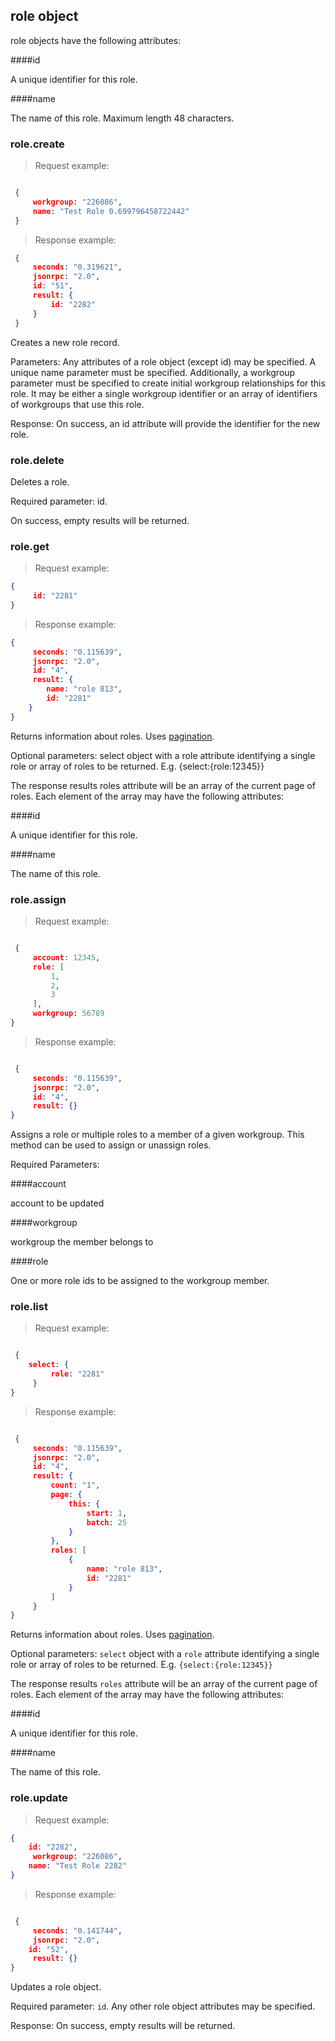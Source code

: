 ## role object

role objects have the following attributes:

####id

A unique identifier for this role.

####name

The name of this role. Maximum length 48 characters.

### role.create

<script>tryit('role.create')</script> 

> Request example:

```JSON

 {
     workgroup: "226086", 
     name: "Test Role 0.699796458722442"
 }
```

> Response example:

```JSON
 {
     seconds: "0.319621", 
     jsonrpc: "2.0", 
     id: "51", 
     result: {
         id: "2282"
     }
 }
```

Creates a new role record.

Parameters: Any attributes of a role object (except id) may be specified. A unique name parameter must be specified. Additionally, a workgroup parameter must be specified to create initial workgroup relationships for this role. It may be either a single workgroup identifier or an array of identifiers of workgroups that use this role.

Response: On success, an id attribute will provide the identifier for the new role.

### role.delete

<script>tryit('role.delete')</script>

Deletes a role.

Required parameter: id.

On success, empty results will be returned.

### role.get

<script>tryit('role.get')</script>

> Request example:

```JSON
{
     id: "2281"
}
```

> Response example:

```JSON
{
     seconds: "0.115639", 
     jsonrpc: "2.0", 
     id: "4", 
     result: {
        name: "role 813", 
        id: "2281"
    }
}
```

Returns information about roles. Uses [pagination](#pagination).

Optional parameters: select object with a role attribute identifying a single role or array of roles to be returned. E.g. {select:{role:12345}}

The response results roles attribute will be an array of the current page of roles. Each element of the array may have the following attributes:

####id

A unique identifier for this role.

####name

The name of this role.

### role.assign

<script>tryit('role.assign')</script> 

> Request example:

```JSON

 {
     account: 12345, 
     role: [
         1, 
         2, 
         3
     ], 
     workgroup: 56789
}
```


> Response example:

```JSON

 {
     seconds: "0.115639", 
     jsonrpc: "2.0", 
     id: "4", 
     result: {}
}
```


Assigns a role or multiple roles to a member of a given workgroup. This method can be used to assign or unassign roles.

Required Parameters:

####account

account to be updated

####workgroup

workgroup the member belongs to

####role

One or more role ids to be assigned to the workgroup member.

### role.list

<script>tryit('role.list')</script>

> Request example:

```JSON

 {
    select: {
         role: "2281"
     }
}
```


> Response example:

```JSON

 {
     seconds: "0.115639", 
     jsonrpc: "2.0", 
     id: "4", 
     result: {
         count: "1", 
         page: {
             this: {
                 start: 1, 
                 batch: 25
             }
         }, 
         roles: [
             {
                 name: "role 813", 
                 id: "2281"
             }
         ]
     }
}
```


Returns information about roles. Uses [pagination](#pagination).

Optional parameters: `select` object with a `role` attribute identifying a single role or array of roles to be returned. E.g. `{select:{role:12345}}`

The response results `roles` attribute will be an array of the current page of roles. Each element of the array may have the following attributes:

####id

A unique identifier for this role.

####name

The name of this role.

### role.update

<script>tryit('role.update')</script> 

> Request example:

```JSON
{
    id: "2282", 
     workgroup: "226086", 
    name: "Test Role 2282"
}
```


> Response example:

```JSON

 {
     seconds: "0.141744", 
     jsonrpc: "2.0", 
    id: "52", 
     result: {}
}
```


Updates a role object.

Required parameter: `id`. Any other role object attributes may be specified.

Response: On success, empty results will be returned.


